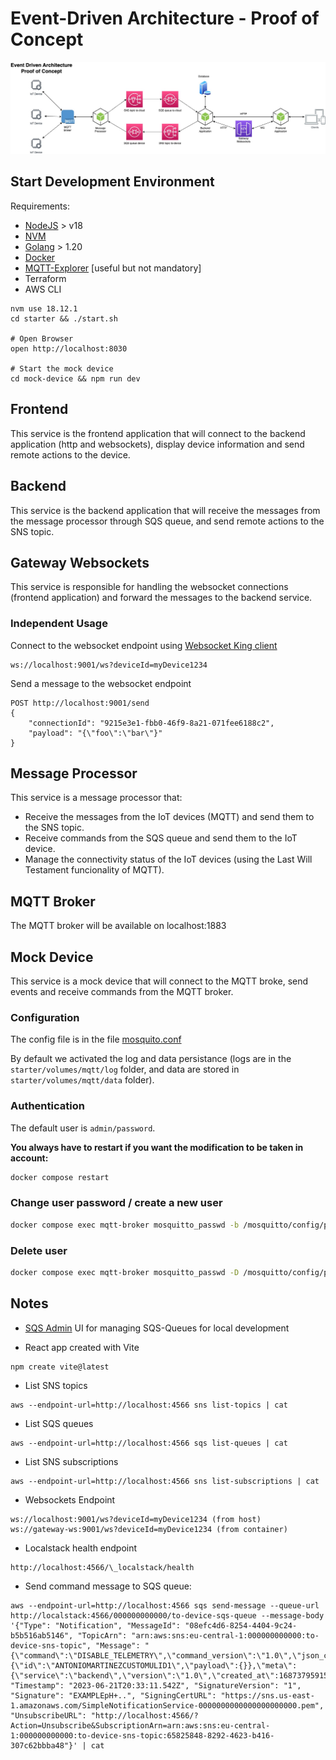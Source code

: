 # Event-Driven Architecture - Proof of Concept

![Diagram](./diagram.jpg)

## Start Development Environment

Requirements:

- [NodeJS](https://nodejs.org/en/) > v18
- [NVM](https://github.com/nvm-sh/nvm)
- [Golang](https://go.dev/dl/) > 1.20
- [Docker](https://www.docker.com/)
- [MQTT-Explorer](http://mqtt-explorer.com/) [useful but not mandatory]
- Terraform
- AWS CLI

```
nvm use 18.12.1
cd starter && ./start.sh

# Open Browser
open http://localhost:8030

# Start the mock device
cd mock-device && npm run dev
```

## Frontend

This service is the frontend application that will connect to the backend application (http and websockets), display device information and send remote actions to the device.

## Backend

This service is the backend application that will receive the messages from the message processor through SQS queue, and send remote actions to the SNS topic.

## Gateway Websockets

This service is responsible for handling the websocket connections (frontend application) and forward the messages to the backend service.

### Independent Usage

Connect to the websocket endpoint using [Websocket King client](https://websocketking.com/)

```
ws://localhost:9001/ws?deviceId=myDevice1234
```

Send a message to the websocket endpoint

```
POST http://localhost:9001/send
{
    "connectionId": "9215e3e1-fbb0-46f9-8a21-071fee6188c2",
    "payload": "{\"foo\":\"bar\"}"
}
```

## Message Processor

This service is a message processor that:

- Receive the messages from the IoT devices (MQTT) and send them to the SNS topic.
- Receive commands from the SQS queue and send them to the IoT device.
- Manage the connectivity status of the IoT devices (using the Last Will Testament funcionality of MQTT).

## MQTT Broker

The MQTT broker will be available on localhost:1883

## Mock Device

This service is a mock device that will connect to the MQTT broke, send events and receive commands from the MQTT broker.

### Configuration

The config file is in the file [mosquito.conf](./starter/volumes/mqtt/config/mosquitto.conf)

By default we activated the log and data persistance (logs are in the `starter/volumes/mqtt/log` folder, and data are stored in `starter/volumes/mqtt/data` folder).

### Authentication

The default user is `admin/password`.

**You always have to restart if you want the modification to be taken in account:**

```bash
docker compose restart
```

### Change user password / create a new user

```bash
docker compose exec mqtt-broker mosquitto_passwd -b /mosquitto/config/password.txt user password
```

### Delete user

```bash
docker compose exec mqtt-broker mosquitto_passwd -D /mosquitto/config/password.txt user
```

## Notes

- [SQS Admin](https://github.com/PacoVK/sqs-admin) UI for managing SQS-Queues for local development

- React app created with Vite

```
npm create vite@latest
```

- List SNS topics

```
aws --endpoint-url=http://localhost:4566 sns list-topics | cat
```

- List SQS queues

```
aws --endpoint-url=http://localhost:4566 sqs list-queues | cat
```

- List SNS subscriptions

```
aws --endpoint-url=http://localhost:4566 sns list-subscriptions | cat
```

- Websockets Endpoint

```
ws://localhost:9001/ws?deviceId=myDevice1234 (from host)
ws://gateway-ws:9001/ws?deviceId=myDevice1234 (from container)
```

- Localstack health endpoint

```
http://localhost:4566/\_localstack/health
```

- Send command message to SQS queue:

```
aws --endpoint-url=http://localhost:4566 sqs send-message --queue-url http://localstack:4566/000000000000/to-device-sqs-queue --message-body '{"Type": "Notification", "MessageId": "08efc4d6-8254-4404-9c24-b5b516ab5146", "TopicArn": "arn:aws:sns:eu-central-1:000000000000:to-device-sns-topic", "Message": "{\"command\":\"DISABLE_TELEMETRY\",\"command_version\":\"1.0\",\"json_command_rfc\":\"1.0\",\"command_id\":\"01H3FTJGBEVJYM23491RBJ6ADX\",\"producer\":\"backend\",\"sent_on\":1687379591534,\"parameters\":{\"id\":\"ANTONIOMARTINEZCUSTOMULID1\",\"payload\":{}},\"meta\":{\"service\":\"backend\",\"version\":\"1.0\",\"created_at\":1687379591534}}", "Timestamp": "2023-06-21T20:33:11.542Z", "SignatureVersion": "1", "Signature": "EXAMPLEpH+..", "SigningCertURL": "https://sns.us-east-1.amazonaws.com/SimpleNotificationService-0000000000000000000000.pem", "UnsubscribeURL": "http://localhost:4566/?Action=Unsubscribe&SubscriptionArn=arn:aws:sns:eu-central-1:000000000000:to-device-sns-topic:65825848-8292-4623-b416-307c62bbba48"}' | cat
```
